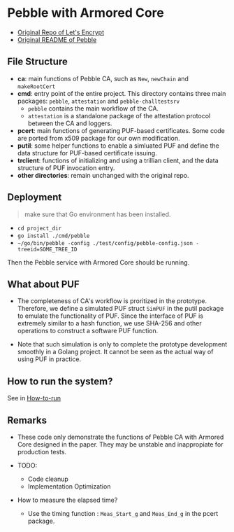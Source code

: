 # Pebble with Armored Core

- [Original Repo of Let's Encrypt](https://github.com/letsencrypt/pebble)
- [Original README of Pebble](./README%20ORIGINAL.md)

## File Structure

- **ca**: main functions of Pebble CA, such as `New`, `newChain` and `makeRootCert`
- **cmd**: entry point of the entire project. This directory contains three main packages: `pebble`, `attestation` and `pebble-challtestsrv`
  - `pebble` contains the main workflow of the CA.
  - `attestation` is a standalone package of the attestation protocol between the CA and loggers.
- **pcert**: main functions of generating PUF-based certificates. Some code are ported from x509 package for our own modification.
- **putil**: some helper functions to enable a simluated PUF and define the data structure for PUF-based certificate issuing.
- **trclient**: functions of initializing and using a trillian client, and the data structure of PUF invocation entry.
- **other directories**: remain unchanged with the original repo.

## Deployment

> make sure that Go environment has been installed.
- `cd project_dir`
- `go install ./cmd/pebble`
- `~/go/bin/pebble -config ./test/config/pebble-config.json -treeid=SOME_TREE_ID`

Then the Pebble service with Armored Core should be running.

## What about PUF

- The completeness of CA's workflow is proritized in the prototype. Therefore, we define a simulated PUF struct `SimPUF` in the putil package to emulate the functionality of PUF. Since the interface of PUF is extremely similar to a hash function, we use SHA-256 and other operations to construct a software PUF function.

- Note that such simulation is only to complete the prototype development smoothly in a Golang project. It cannot be seen as the actual way of using PUF in practice.


## How to run the system?

See in [How-to-run](XXXXX)


## Remarks

- These code only demonstrate the functions of Pebble CA with Armored Core designed in the paper. They may be unstable and inappropiate for production tests.

- TODO:
  - Code cleanup 
  - Implementation Optimization

- How to measure the elapsed time?
  - Use the timing function : `Meas_Start_g` and `Meas_End_g` in the pcert package.

